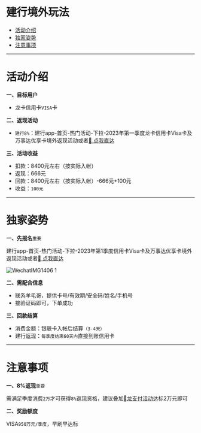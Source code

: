# 建行境外玩法

- [活动介绍](#活动介绍)
- [独家姿势](#独家姿势)
- [注意事项](#注意事项)

---

# 活动介绍

**一、目标用户**

- 龙卡信用卡`VISA`卡

**二、返现活动**

- `建行8%`：建行app-首页-热门活动-下拉-2023年第一季度龙卡信用卡Visa卡及万事达优享卡境外返现活动或者[:link: 点我直达](https://mobile.ccb.com/e_report/MerchantDiscount/activity/activity_d.html?intent=1&DcCp_Avy_ID=YHHD2022091964651)

**三、活动收益**

- 扣款：8400元左右（按实际入帐）
- 返现：666元
- 回款：8400元左右（按实际入帐）-666元+100元
- 收益：`100元`

---

# 独家姿势

**一、先报名**`重要`

建行app-首页-热门活动-下拉-2023年第1季度信用卡Visa卡及万事达优享卡境外返现活动或者[:link: 点我直达](https://mobile.ccb.com/e_report/MerchantDiscount/activity/activity_d.html?intent=1&DcCp_Avy_ID=YHHD2022091964651)

![WechatIMG1406 1](https://cos.zjkmkj.com/media/2024/08/20/b73cddc9e92ddd40156ea6f3bb34eee5-2.webp)

**二、需配合信息**

- 联系羊毛哥，提供卡号/有效期/安全码/姓名/手机号
- 接验证码即可，下单成功

**三、回款结算**

- 消费金额：银联卡入帐后结算`（3-4天）`
- 建行返现：`每季度结束60天内`直接到账信用卡

----

# 注意事项

**一、8%返现**`重要`

需满足季度消费`2万`才可获得`8%`返现资格，建议叠加[:link:龙支付活动](activity/jhlzf.md)达标2万元即可

**二、奖励额度**

VISA`950万元/季度`，早刷早达标

